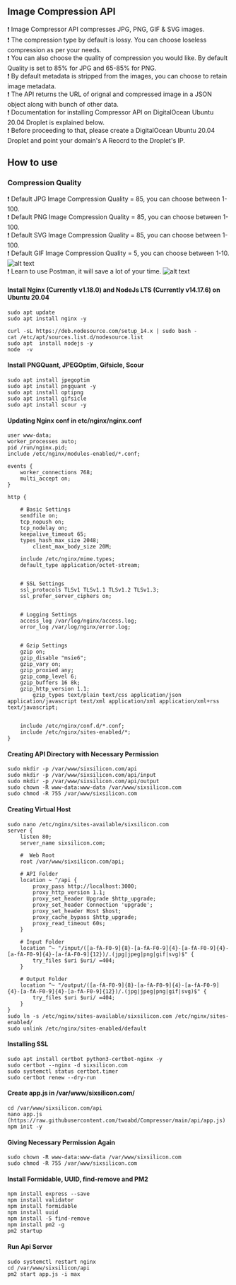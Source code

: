 ## Image Compression API

:exclamation: Image Compressor API compresses JPG, PNG, GIF & SVG images.   
:exclamation: The compression type by default is lossy. You can choose loseless compression as per your needs.      
:exclamation: You can also choose the quality of compression you would like. By default Quality is set to 85% for JPG and 65-85% for PNG.   
:exclamation: By default metadata is stripped from the images, you can choose to retain image metadata.    
:exclamation: The API returns the URL of orignal and compressed image in a JSON object along with bunch of other data.      
:exclamation: Documentation for installing Compressor API on DigitalOcean Ubuntu 20.04 Droplet is explained below.   
:exclamation: Before proceeding to that, please create a DigitalOcean Ubuntu 20.04 Droplet and point your domain's A Reocrd to the Droplet's IP.    
   
## How to use
### Compression Quality
:exclamation: Default JPG Image Compression Quality = 85, you can choose between 1-100.   
:exclamation: Default PNG Image Compression Quality = 85, you can choose between 1-100.   
:exclamation: Default SVG Image Compression Quality = 85, you can choose between 1-100.   
:exclamation: Default GIF Image Compression Quality = 5, you can choose between 1-10.   
![alt text](https://github.com/twoabd/Image-Compression-API/blob/main/docs/lossy.png?raw=true)  
:exclamation: Learn to use Postman, it will save a lot of your time. 
![alt text](https://github.com/twoabd/Image-Compression-API/blob/main/docs/Lossless.png?raw=true)   

#### Install Nginx (Currently v1.18.0) and NodeJs LTS (Currently v14.17.6) on Ubuntu 20.04
```
sudo apt update
sudo apt install nginx -y

curl -sL https://deb.nodesource.com/setup_14.x | sudo bash -
cat /etc/apt/sources.list.d/nodesource.list
sudo apt  install nodejs -y
node  -v
```

#### Install PNGQuant, JPEGOptim, Gifsicle, Scour

```
sudo apt install jpegoptim
sudo apt install pngquant -y
sudo apt install optipng
sudo apt install gifsicle
sudo apt install scour -y
```

#### Updating Nginx conf in etc/nginx/nginx.conf
```
user www-data;
worker_processes auto;
pid /run/nginx.pid;
include /etc/nginx/modules-enabled/*.conf;

events {
	worker_connections 768;
	multi_accept on;
}

http {

	# Basic Settings
	sendfile on;
	tcp_nopush on;
	tcp_nodelay on;
	keepalive_timeout 65;
	types_hash_max_size 2048;
        client_max_body_size 20M;

	include /etc/nginx/mime.types;
	default_type application/octet-stream;


	# SSL Settings
	ssl_protocols TLSv1 TLSv1.1 TLSv1.2 TLSv1.3;
	ssl_prefer_server_ciphers on;


	# Logging Settings
	access_log /var/log/nginx/access.log;
	error_log /var/log/nginx/error.log;


	# Gzip Settings
	gzip on; 
	gzip_disable "msie6";
	gzip_vary on;
	gzip_proxied any;
	gzip_comp_level 6;
	gzip_buffers 16 8k;
	gzip_http_version 1.1;
        gzip_types text/plain text/css application/json application/javascript text/xml application/xml application/xml+rss text/javascript;


	include /etc/nginx/conf.d/*.conf;
	include /etc/nginx/sites-enabled/*;
}
```

#### Creating API Directory with Necessary Permission

```
sudo mkdir -p /var/www/sixsilicon.com/api
sudo mkdir -p /var/www/sixsilicon.com/api/input
sudo mkdir -p /var/www/sixsilicon.com/api/output
sudo chown -R www-data:www-data /var/www/sixsilicon.com
sudo chmod -R 755 /var/www/sixsilicon.com
```

#### Creating Virtual Host
```
sudo nano /etc/nginx/sites-available/sixsilicon.com
server {
    listen 80;
    server_name sixsilicon.com;

    #  Web Root
    root /var/www/sixsilicon.com/api;
   
    # API Folder
    location ~ ^/api {
	    proxy_pass http://localhost:3000;
	    proxy_http_version 1.1;
	    proxy_set_header Upgrade $http_upgrade;
	    proxy_set_header Connection 'upgrade';
	    proxy_set_header Host $host;
	    proxy_cache_bypass $http_upgrade;
	    proxy_read_timeout 60s;
    }
    
    # Input Folder
    location ^~ "/input/([a-fA-F0-9]{8}-[a-fA-F0-9]{4}-[a-fA-F0-9]{4}-[a-fA-F0-9]{4}-[a-fA-F0-9]{12})/.(jpg|jpeg|png|gif|svg)$" {
        try_files $uri $uri/ =404;
    }

	# Output Folder
    location ^~ "/output/([a-fA-F0-9]{8}-[a-fA-F0-9]{4}-[a-fA-F0-9]{4}-[a-fA-F0-9]{4}-[a-fA-F0-9]{12})/.(jpg|jpeg|png|gif|svg)$" {
        try_files $uri $uri/ =404;
    }
}
sudo ln -s /etc/nginx/sites-available/sixsilicon.com /etc/nginx/sites-enabled/
sudo unlink /etc/nginx/sites-enabled/default
```

#### Installing SSL
```
sudo apt install certbot python3-certbot-nginx -y
sudo certbot --nginx -d sixsilicon.com
sudo systemctl status certbot.timer
sudo certbot renew --dry-run
```

#### Create app.js in /var/www/sixsilicon.com/
```
cd /var/www/sixsilicon.com/api
nano app.js (https://raw.githubusercontent.com/twoabd/Compressor/main/api/app.js)
npm init -y
```

#### Giving Necessary Permission Again

```
sudo chown -R www-data:www-data /var/www/sixsilicon.com
sudo chmod -R 755 /var/www/sixsilicon.com
```

#### Install Formidable, UUID, find-remove and PM2
```
npm install express --save
npm install validator
npm install formidable
npm install uuid
npm install -S find-remove
npm install pm2 -g
pm2 startup
```

#### Run Api Server
```
sudo systemctl restart nginx
cd /var/www/sixsilicon/api
pm2 start app.js -i max
```
